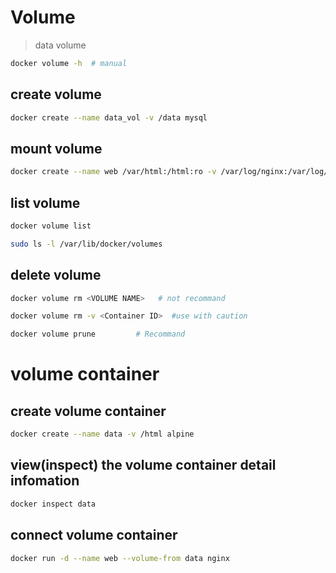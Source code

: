 # Volume 
> data volume

```bash
docker volume -h  # manual
```
## create volume 

```bash
docker create --name data_vol -v /data mysql
```
## mount volume
```bash
docker create --name web /var/html:/html:ro -v /var/log/nginx:/var/log/nginx nginx
```
## list volume
```bash
docker volume list

sudo ls -l /var/lib/docker/volumes
```

## delete volume
```bash
docker volume rm <VOLUME NAME>   # not recommand

docker volume rm -v <Container ID>  #use with caution

docker volume prune         # Recommand
```

# volume container

## create volume container
```bash
docker create --name data -v /html alpine
```

## view(inspect) the volume container detail infomation
```bash
docker inspect data
```

## connect volume container
```bash
docker run -d --name web --volume-from data nginx
```


